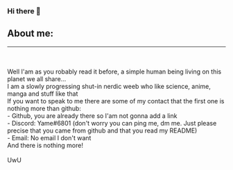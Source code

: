 ### Hi there 👋

<h2>About me:</h2>
<hr>
<br>
<br>Well I'am as you robably read it before, a simple human being living on this planet we all share...
<br>I am a slowly progressing shut-in nerdic weeb who like science, anime, manga and stuff like that
<br>If you want to speak to me there are some of my contact that the first one is nothing more than github:
<br>- Github, you are already there so I'am not gonna add a link
<br>- Discord: Yame#6801 (don't worry you can ping me, dm me. Just please precise that you came from github and that you read my README)
<br>- Email: No email I don't want
<br>And there is nothing more!
<br> 
<br>UwU
